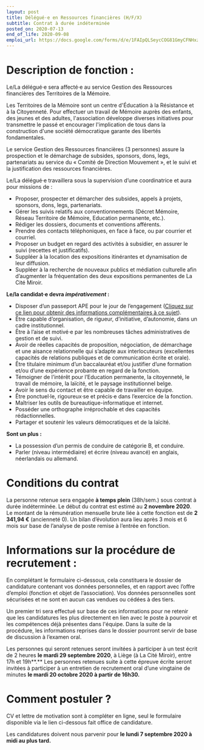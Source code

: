 ```yaml
---
layout: post
title: Délégué·e en Ressources financières (H/F/X)
subtitle: Contrat à durée indéterminée
posted_on: 2020-07-13
end_of_life: 2020-09-08
emploi_url: https://docs.google.com/forms/d/e/1FAIpQLSeycCOG81GmyCFNHxzcsPmtI5Iz8qOeKmmJkN1cWpXt61U0jA/viewform
---
```



# Description de fonction :

Le/La délégué·e sera affecté·e au service Gestion des Ressources financières des Territoires de la Mémoire.

Les Territoires de la Mémoire sont un centre d'Éducation à la Résistance et à la Citoyenneté. Pour effectuer un travail de Mémoire auprès des enfants, des jeunes et des adultes, l'association développe diverses initiatives pour transmettre le passé et encourager l'implication de tous dans la construction d'une société démocratique garante des libertés fondamentales.

Le service Gestion des Ressources financières (3 personnes) assure la prospection et le démarchage de subsides, sponsors, dons, legs, partenariats au service du « Comité de Direction Mouvement », et le suivi et la justification des ressources financières.

Le/La délégué·e travaillera sous la supervision d’une coordinatrice et aura pour missions de :

* Proposer, prospecter et démarcher des subsides, appels à projets, sponsors, dons, legs, partenariats.
* Gérer les suivis relatifs aux conventionnements (Décret Mémoire, Réseau Territoire de Mémoire, Education permanente, etc.).
* Rédiger les dossiers, documents et conventions afférents.
* Prendre des contacts téléphoniques, en face à face, ou par courrier et courriel.
* Proposer un budget en regard des activités à subsidier, en assurer le suivi (recettes et justificatifs).
* Suppléer à la location des expositions itinérantes et dynamisation de leur diffusion.
* Suppléer à la recherche de nouveaux publics et médiation culturelle afin d’augmenter la fréquentation des deux expositions permanentes de La Cité Miroir.

**Le/la candidat·e devra *impérativement* :**

* Disposer d’un passeport APE pour le jour de l’engagement ([Cliquez sur ce lien pour obtenir des informations complémentaires à ce sujet](https://www.leforem.be/particuliers/aides-financieres-aides-promotion-emploi.html)).
* Être capable d’organisation, de rigueur, d’initiative, d’autonomie, dans un cadre institutionnel.
* Être à l’aise et motivé·e par les nombreuses tâches administratives de gestion et de suivi.
* Avoir de réelles capacités de proposition, négociation, de démarchage et une aisance relationnelle qui s’adapte aux interlocuteurs (excellentes capacités de relations publiques et de communication écrite et orale).
* Être titulaire minimum d’un baccalauréat et/ou justifier d’une formation et/ou d’une expérience probante en regard de la fonction.
* Témoigner de l’intérêt pour l’Education permanente, la citoyenneté, le travail de mémoire, la laïcité, et le paysage institutionnel belge.
* Avoir le sens du contact et être capable de travailler en équipe.
* Être ponctuel·le, rigoureux·se et précis·e dans l’exercice de la fonction.
* Maîtriser les outils de bureautique-informatique et internet.
* Posséder une orthographe irréprochable et des capacités rédactionnelles.
* Partager et soutenir les valeurs démocratiques et de la laïcité.

**Sont un plus :**

* La possession d’un permis de conduire de catégorie B, et conduire.
* Parler (niveau intermédiaire) et écrire (niveau avancé) en anglais, néerlandais ou allemand.

# Conditions du contrat

La personne retenue sera engagée **à temps plein** (38h/sem.) sous contrat à durée indéterminée. Le début du contrat est estimé au **2 novembre 2020**. Le montant de la rémunération mensuelle brute liée à cette fonction est de **2 341,94 €** (ancienneté 0). Un bilan d’évolution aura lieu après 3 mois et 6 mois sur base de l’analyse de poste remise à l’entrée en fonction.

# Informations sur la procédure de recrutement :

En complétant le formulaire ci-dessous, cela constituera le dossier de candidature contenant vos données personnelles, et en rapport avec l’offre d’emploi (fonction et objet de l’association). Vos données personnelles sont sécurisées et ne sont en aucun cas vendues ou cédées à des tiers.

Un premier tri sera effectué sur base de ces informations pour ne retenir que les candidatures les plus directement en lien avec le poste à pourvoir et les compétences déjà présentes dans l'équipe. Dans la suite de la procédure, les informations reprises dans le dossier pourront servir de base de discussion à l’examen oral.

Les personnes qui seront retenues seront invitées à participer à un test écrit de 2 heures **le mardi 29 septembre 2020**, à Liège (à La Cité Miroir), entre 17h et 19h**.** Les personnes retenues suite à cette épreuve écrite seront invitées à participer à un entretien de recrutement oral d’une vingtaine de minutes **le mardi 20 octobre 2020 à partir de 16h30.**



# Comment postuler ?

CV et lettre de motivation sont à compléter en ligne, seul le formulaire disponible via le lien ci-dessous fait office de candidature.

Les candidatures doivent nous parvenir pour **le lundi 7 septembre 2020 à midi au plus tard.**